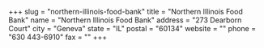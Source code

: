 +++
slug = "northern-illinois-food-bank"
title = "Northern Illinois Food Bank"
name = "Northern Illinois Food Bank"
address = "273 Dearborn Court"
city = "Geneva"
state = "IL"
postal = "60134"
website = ""
phone = "630 443-6910"
fax = ""
+++
